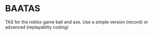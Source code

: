 # BAATAS
TAS for the roblox game ball and axe. Use a simple version (record) or advanced (replayablity coding)
